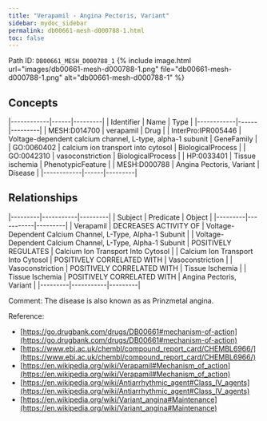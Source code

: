 ```yaml
---
title: "Verapamil - Angina Pectoris, Variant"
sidebar: mydoc_sidebar
permalink: db00661-mesh-d000788-1.html
toc: false 
---
```



Path ID: `DB00661_MESH_D000788_1`
{% include image.html url="images/db00661-mesh-d000788-1.png" file="db00661-mesh-d000788-1.png" alt="db00661-mesh-d000788-1" %}

## Concepts

|------------|------|---------|
| Identifier | Name | Type    |
|------------|------|---------|
| MESH:D014700 | verapamil | Drug |
| InterPro:IPR005446 | Voltage-dependent calcium channel, L-type, alpha-1 subunit | GeneFamily |
| GO:0060402 | calcium ion transport into cytosol | BiologicalProcess |
| GO:0042310 | vasoconstriction | BiologicalProcess |
| HP:0033401 | Tissue ischemia | PhenotypicFeature |
| MESH:D000788 | Angina Pectoris, Variant | Disease |
|------------|------|---------|

## Relationships

|---------|-----------|---------|
| Subject | Predicate | Object  |
|---------|-----------|---------|
| Verapamil | DECREASES ACTIVITY OF | Voltage-Dependent Calcium Channel, L-Type, Alpha-1 Subunit |
| Voltage-Dependent Calcium Channel, L-Type, Alpha-1 Subunit | POSITIVELY REGULATES | Calcium Ion Transport Into Cytosol |
| Calcium Ion Transport Into Cytosol | POSITIVELY CORRELATED WITH | Vasoconstriction |
| Vasoconstriction | POSITIVELY CORRELATED WITH | Tissue Ischemia |
| Tissue Ischemia | POSITIVELY CORRELATED WITH | Angina Pectoris, Variant |
|---------|-----------|---------|

Comment: The disease is also known as as Prinzmetal angina.

Reference: 
  - [https://go.drugbank.com/drugs/DB00661#mechanism-of-action](https://go.drugbank.com/drugs/DB00661#mechanism-of-action)
  - [https://www.ebi.ac.uk/chembl/compound_report_card/CHEMBL6966/](https://www.ebi.ac.uk/chembl/compound_report_card/CHEMBL6966/)
  - [https://en.wikipedia.org/wiki/Verapamil#Mechanism_of_action](https://en.wikipedia.org/wiki/Verapamil#Mechanism_of_action)
  - [https://en.wikipedia.org/wiki/Antiarrhythmic_agent#Class_IV_agents](https://en.wikipedia.org/wiki/Antiarrhythmic_agent#Class_IV_agents)
  - [https://en.wikipedia.org/wiki/Variant_angina#Maintenance](https://en.wikipedia.org/wiki/Variant_angina#Maintenance)
